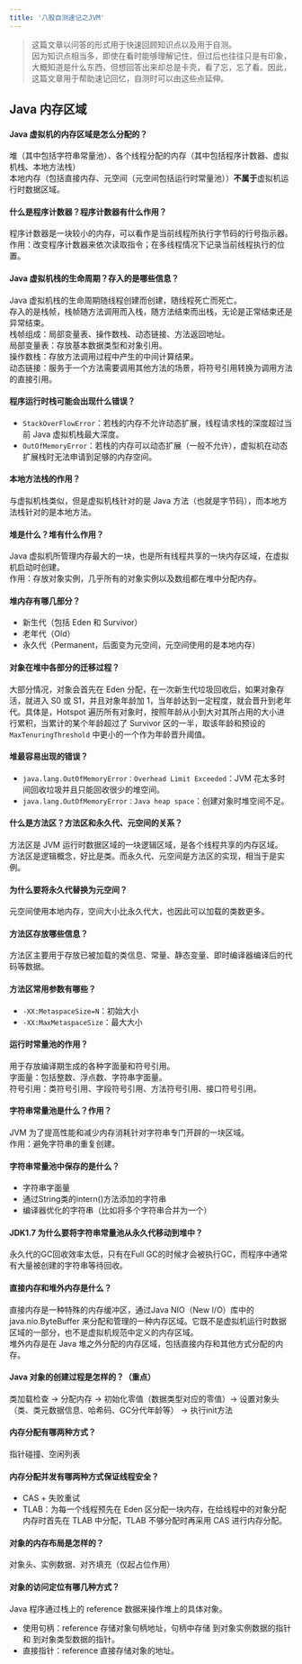```yaml
---
title: '八股自测速记之JVM'
---
```


> 这篇文章以问答的形式用于快速回顾知识点以及用于自测。  
> 因为知识点相当多，即使在看时能够理解记住，但过后也往往只是有印象，大概知道是什么东西，但想回答出来却总是卡壳，看了忘，忘了看。因此，这篇文章用于帮助速记回忆，自测时可以由这些点延伸。  




## Java 内存区域
#### Java 虚拟机的内存区域是怎么分配的？   
堆（其中包括字符串常量池）、各个线程分配的内存（其中包括程序计数器、虚拟机栈、本地方法栈）   
本地内存（包括直接内存、元空间（元空间包括运行时常量池））**不属于**虚拟机运行时数据区域。

#### 什么是程序计数器？程序计数器有什么作用？
程序计数器是一块较小的内存，可以看作是当前线程所执行字节码的行号指示器。  
作用：改变程序计数器来依次读取指令；在多线程情况下记录当前线程执行的位置。

#### Java 虚拟机栈的生命周期？存入的是哪些信息？
Java 虚拟机栈的生命周期随线程创建而创建，随线程死亡而死亡。   
存入的是栈帧，栈帧随方法调用而入栈，随方法结束而出栈，无论是正常结束还是异常结束。  
栈帧组成：局部变量表、操作数栈、动态链接、方法返回地址。  
局部变量表：存放基本数据类型和对象引用。  
操作数栈：存放方法调用过程中产生的中间计算结果。  
动态链接：服务于一个方法需要调用其他方法的场景，将符号引用转换为调用方法的直接引用。  

#### 程序运行时栈可能会出现什么错误？
- `StackOverFlowError`：若栈的内存不允许动态扩展，线程请求栈的深度超过当前 Java 虚拟机栈最大深度。
- `OutOfMemoryError`：若栈的内存可以动态扩展（一般不允许），虚拟机在动态扩展栈时无法申请到足够的内存空间。

#### 本地方法栈的作用？
与虚拟机栈类似，但是虚拟机栈针对的是 Java 方法（也就是字节码），而本地方法栈针对的是本地方法。

#### 堆是什么？堆有什么作用？
Java 虚拟机所管理内存最大的一块，也是所有线程共享的一块内存区域，在虚拟机启动时创建。  
作用：存放对象实例，几乎所有的对象实例以及数组都在堆中分配内存。

#### 堆内存有哪几部分？
- 新生代（包括 Eden 和 Survivor）  
- 老年代（Old）  
- 永久代（Permanent，后面变为元空间，元空间使用的是本地内存）

#### 对象在堆中各部分的迁移过程？
大部分情况，对象会首先在 Eden 分配，在一次新生代垃圾回收后，如果对象存活，就进入 S0 或 S1，并且对象年龄加 1，当年龄达到一定程度，就会晋升到老年代。具体是，Hotspot 遍历所有对象时，按照年龄从小到大对其所占用的大小进行累积，当累计的某个年龄超过了 Survivor 区的一半，取该年龄和预设的 `MaxTenuringThreshold` 中更小的一个作为年龄晋升阈值。


#### 堆最容易出现的错误？
- `java.lang.OutOfMemoryError：Overhead Limit Exceeded`：JVM 花太多时间回收垃圾并且只能回收很少的堆空间。
- `java.lang.OutOfMemoryError：Java heap space`：创建对象时堆空间不足。

#### 什么是方法区？方法区和永久代、元空间的关系？
方法区是 JVM 运行时数据区域的一块逻辑区域，是各个线程共享的内存区域。  
方法区是逻辑概念，好比是类。而永久代、元空间是方法区的实现，相当于是实例。

#### 为什么要将永久代替换为元空间？
元空间使用本地内存，空间大小比永久代大，也因此可以加载的类数更多。

#### 方法区存放哪些信息？
方法区主要用于存放已被加载的类信息、常量、静态变量、即时编译器编译后的代码等数据。

#### 方法区常用参数有哪些？
- `-XX:MetaspaceSize=N`：初始大小
- `-XX:MaxMetaspaceSize`：最大大小

#### 运行时常量池的作用？
用于存放编译期生成的各种字面量和符号引用。  
字面量：包括整数、浮点数、字符串字面量。  
符号引用：类符号引用、字段符号引用、方法符号引用、接口符号引用。

#### 字符串常量池是什么？作用？
JVM 为了提高性能和减少内存消耗针对字符串专门开辟的一块区域。   
作用：避免字符串的重复创建。

#### 字符串常量池中保存的是什么？
- 字符串字面量
- 通过String类的intern()方法添加的字符串
- 编译器优化的字符串（比如将多个字符串合并为一个）

#### JDK1.7 为什么要将字符串常量池从永久代移动到堆中？
永久代的GC回收效率太低，只有在Full GC的时候才会被执行GC，而程序中通常有大量被创建的字符串等待回收。

#### 直接内存和堆外内存是什么？
直接内存是一种特殊的内存缓冲区，通过Java NIO（New I/O）库中的 java.nio.ByteBuffer 来分配和管理的一种内存区域。它既不是虚拟机运行时数据区域的一部分，也不是虚拟机规范中定义的内存区域。   
堆外内存是在 Java 堆之外分配的内存区域，包括直接内存和其他方式分配的内存。

#### Java 对象的创建过程是怎样的？（重点）
类加载检查 -> 分配内存 -> 初始化零值（数据类型对应的零值）-> 设置对象头（类、类元数据信息、哈希码、GC分代年龄等） -> 执行init方法

#### 内存分配有哪两种方式？
指针碰撞、空闲列表

#### 内存分配并发有哪两种方式保证线程安全？
- CAS + 失败重试
- TLAB：为每一个线程预先在 Eden 区分配一块内存，在给线程中的对象分配内存时首先在 TLAB 中分配，TLAB 不够分配时再采用 CAS 进行内存分配。

#### 对象的内存布局是怎样的？
对象头、实例数据、对齐填充（仅起占位作用）

#### 对象的访问定位有哪几种方式？
Java 程序通过栈上的 reference 数据来操作堆上的具体对象。
- 使用句柄：reference 存储对象句柄地址，句柄中存储 到对象实例数据的指针 和 到对象类型数据的指针。
- 直接指针：reference 直接存储对象的地址。